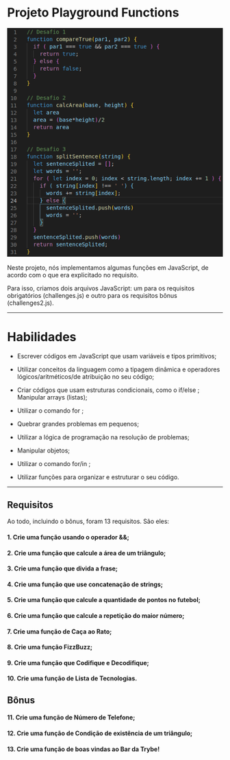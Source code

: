# Projeto Playground Functions

<img src="../../images/PLAYGROUND_FUNCTIONS.png" alt="Project-logo">

Neste projeto, nós implementamos algumas funções em JavaScript, de acordo com o que era explicitado no requisito.

Para isso, criamos dois arquivos JavaScript: um para os requisitos obrigatórios (challenges.js) e outro para os requisitos bônus (challenges2.js).

---

# Habilidades

- Escrever códigos em JavaScript que usam variáveis e tipos primitivos;

- Utilizar conceitos da linguagem como a tipagem dinâmica e operadores lógicos/aritméticos/de atribuição no seu código;

- Criar códigos que usam estruturas condicionais, como o if/else ;
Manipular arrays (listas);

- Utilizar o comando for ;

- Quebrar grandes problemas em pequenos;

- Utilizar a lógica de programação na resolução de problemas;

- Manipular objetos;

- Utilizar o comando for/in ;

- Utilizar funções para organizar e estruturar o seu código.

---

## Requisitos

Ao todo, incluindo o bônus, foram 13 requisitos. São eles:

#### 1. Crie uma função usando o operador &&;

#### 2. Crie uma função que calcule a área de um triângulo;

#### 3. Crie uma função que divida a frase;

#### 4. Crie uma função que use concatenação de strings;

#### 5. Crie uma função que calcule a quantidade de pontos no futebol;

#### 6. Crie uma função que calcule a repetição do maior número;

#### 7. Crie uma função de Caça ao Rato;

#### 8. Crie uma função FizzBuzz;

#### 9. Crie uma função que Codifique e Decodifique;

#### 10. Crie uma função de Lista de Tecnologias.

## Bônus

#### 11. Crie uma função de Número de Telefone;

#### 12. Crie uma função de Condição de existência de um triângulo;

#### 13. Crie uma função de boas vindas ao Bar da Trybe!
